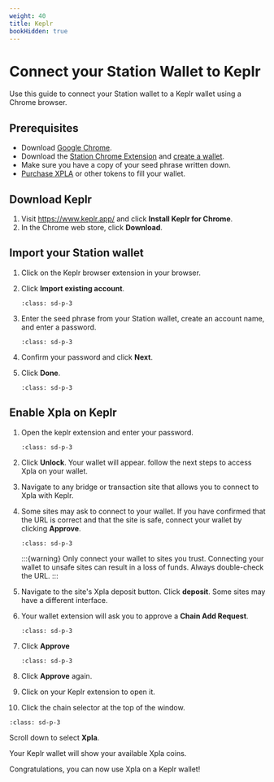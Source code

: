 ```yaml
---
weight: 40
title: Keplr
bookHidden: true
---
```


# Connect your Station Wallet to Keplr

Use this guide to connect your Station wallet to a Keplr wallet using a Chrome browser.

## Prerequisites

- Download [Google Chrome](https://www.google.com/chrome/).
- Download the [Station Chrome Extension](download/station-extension.md) and [create a wallet](download/station-extension.md#create-a-wallet).
- Make sure you have a copy of your seed phrase written down.
- [Purchase XPLA](download/station-extension.md#buy-tokens-from-an-exchange) or other tokens to fill your wallet.

## Download Keplr

1. Visit https://www.keplr.app/ and click **Install Keplr for Chrome**.
2. In the Chrome web store, click **Download**.

## Import your Station wallet

1. Click on the Keplr browser extension in your browser.
2. Click **Import existing account**.

   ```{image} /img/screens/keplr/import.png
   :class: sd-p-3
   ```

3. Enter the seed phrase from your Station wallet, create an account name, and enter a password.

   ```{image} /img/screens/keplr/input.png
   :class: sd-p-3
   ```

4. Confirm your password and click **Next**.

5. Click **Done**.

   ```{image} /img/screens/keplr/done.png
   :class: sd-p-3
   ```

## Enable Xpla on Keplr

1. Open the keplr extension and enter your password.

   ```{image} /img/screens/keplr/unlock.png
   :class: sd-p-3
   ```

2. Click **Unlock**. Your wallet will appear. follow the next steps to access Xpla on your wallet.

3. Navigate to any bridge or transaction site that allows you to connect to Xpla with Keplr.

4. Some sites may ask to connect to your wallet. If you have confirmed that the URL is correct and that the site is safe, connect your wallet by clicking **Approve**.

   ```{image} /img/screens/keplr/connect.png
   :class: sd-p-3
   ```

   :::{warning}
   Only connect your wallet to sites you trust. Connecting your wallet to unsafe sites can result in a loss of funds. Always double-check the URL.
   :::

5. Navigate to the site's Xpla deposit button. Click **deposit**. Some sites may have a different interface.

6. Your wallet extension will ask you to approve a **Chain Add Request**.

   ```{image} /img/screens/keplr/chain.png
   :class: sd-p-3
   ```

7. Click **Approve**

   ```{image} /img/screens/keplr/approve.png
   :class: sd-p-3
   ```

8. Click **Approve** again.

9. Click on your Keplr extension to open it.

10. Click the chain selector at the top of the window.

```{image} /img/screens/keplr/xpla.png
:class: sd-p-3
```

Scroll down to select **Xpla**.

Your Keplr wallet will show your available Xpla coins.

Congratulations, you can now use Xpla on a Keplr wallet!
